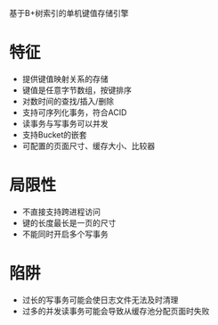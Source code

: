 基于B+树索引的单机键值存储引擎

# 特征

- 提供键值映射关系的存储
- 键值是任意字节数组，按键排序
- 对数时间的查找/插入/删除
- 支持可序列化事务，符合ACID
- 读事务与写事务可以并发
- 支持Bucket的嵌套
- 可配置的页面尺寸、缓存大小、比较器

# 局限性

- 不直接支持跨进程访问
- 键的长度最长是一页的尺寸
- 不能同时开启多个写事务

# 陷阱

- 过长的写事务可能会使日志文件无法及时清理
- 过多的并发读事务可能会导致从缓存池分配页面时失败
